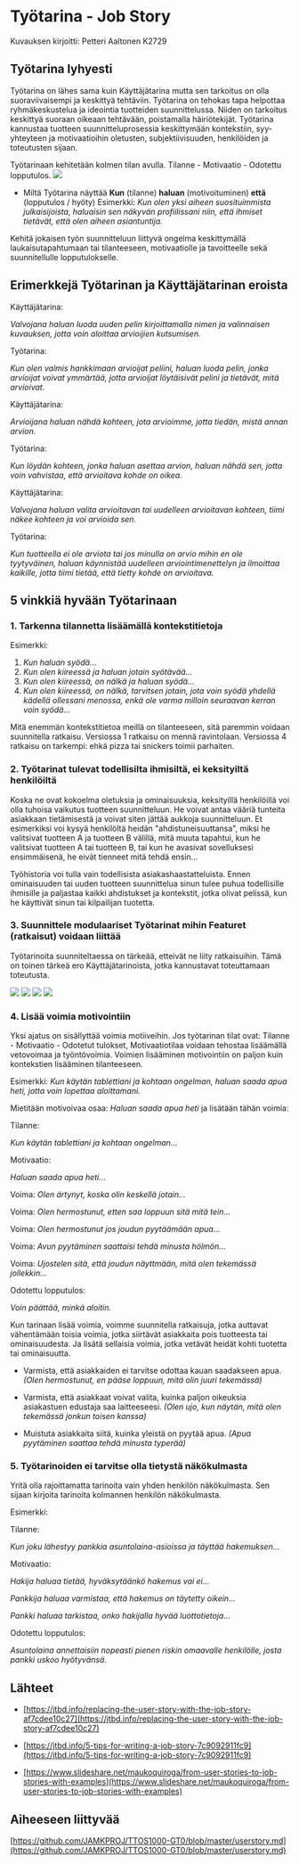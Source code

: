 # Työtarina - Job Story

Kuvauksen kirjoitti: Petteri Aaltonen K2729

## Työtarina lyhyesti

Työtarina on lähes sama kuin Käyttäjätarina mutta sen tarkoitus on olla suoraviivaisempi ja keskittyä tehtäviin. Työtarina on tehokas tapa helpottaa ryhmäkeskustelua ja ideointia tuotteiden suunnittelussa. Niiden on tarkoitus keskittyä suoraan oikeaan tehtävään, poistamalla häiriötekijät. Työtarina kannustaa tuotteen suunnitteluprosessia keskittymään kontekstiin, syy-yhteyteen ja motivaatioihin oletusten, subjektiivisuuden, henkilöiden ja toteutusten sijaan.

Työtarinaan kehitetään kolmen tilan avulla. Tilanne - Motivaatio - Odotettu lopputulos.
![](https://cdn-images-1.medium.com/max/1600/1*ua_egpJ6K1fCAQ_hY5UHAA.png)

- Miltä Työtarina näyttää
**Kun** (tilanne) **haluan** (motivoituminen) **että** (lopputulos / hyöty)
Esimerkki:
_Kun olen yksi aiheen suosituimmista julkaisijoista, haluaisin sen näkyvän profiilissani niin, että ihmiset tietävät, että olen aiheen asiantuntija._

Kehitä jokaisen työn suunnitteluun liittyvä ongelma keskittymällä laukaisutapahtumaan tai tilanteeseen, motivaatiolle ja tavoitteelle sekä suunnitellulle lopputulokselle.

## Erimerkkejä Työtarinan ja Käyttäjätarinan eroista

Käyttäjätarina:

_Valvojana haluan luoda uuden pelin kirjoittamalla nimen ja valinnaisen kuvauksen, jotta voin aloittaa arvioijien kutsumisen._

Työtarina:

_Kun olen valmis hankkimaan arvioijat peliini, haluan luoda pelin, jonka arvioijat voivat ymmärtää, jotta arvioijat löytäisivät pelini ja tietävät, mitä arvioivat._

Käyttäjätarina:

_Arvioijana haluan nähdä kohteen, jota arvioimme, jotta tiedän, mistä annan arvion._

Työtarina:

_Kun löydän kohteen, jonka haluan asettaa arvion, haluan nähdä sen, jotta voin vahvistaa, että arvioitava kohde on oikea._

Käyttäjätarina:

_Valvojana haluan valita arvioitavan tai uudelleen arvioitavan kohteen, tiimi näkee kohteen ja voi arvioida sen._

Työtarina:

_Kun tuotteella ei ole arviota tai jos minulla on arvio mihin en ole tyytyväinen, haluan käynnistää uudelleen arviointimenettelyn ja ilmoittaa kaikille, jotta tiimi tietää, että tietty kohde on arvioitava._

## 5 vinkkiä hyvään Työtarinaan

### 1. Tarkenna tilannetta lisäämällä kontekstitietoja

Esimerkki:
1. _Kun haluan syödä..._
2. _Kun olen kiireessä ja haluan jotain syötävää..._
3. _Kun olen kiireessä, on nälkä ja haluan syödä..._
4. _Kun olen kiireessä, on nälkä, tarvitsen jotain, jota voin syödä yhdellä kädellä ollessani_
   _menossa, enkä ole varma milloin seuraavan kerran voin syödä..._

Mitä enemmän kontekstitietoa meillä on tilanteeseen, sitä paremmin voidaan suunnitella ratkaisu. Versiossa 1 ratkaisu on mennä ravintolaan. Versiossa 4 ratkaisu on tarkempi: ehkä pizza tai snickers toimii parhaiten.

### 2. Työtarinat tulevat todellisilta ihmisiltä, ei keksityiltä henkilöiltä

Koska ne ovat kokoelma oletuksia ja ominaisuuksia, keksityillä henkilöillä voi olla tuhoisa vaikutus tuotteen suunnitteluun. He voivat antaa vääriä tunteita asiakkaan tietämisestä ja voivat siten jättää aukkoja suunnitteluun. Et esimerkiksi voi kysyä henkilöltä heidän "ahdistuneisuuttansa", miksi he valitsivat tuotteen A ja tuotteen B välillä, mitä muuta tapahtui, kun he valitsivat tuotteen A tai tuotteen B,  tai kun he avasivat sovelluksesi ensimmäisenä, he eivät tienneet mitä tehdä ensin...

Työhistoria voi tulla vain todellisista asiakashaastatteluista. Ennen ominaisuuden tai uuden tuotteen suunnittelua sinun tulee puhua todellisille ihmisille ja paljastaa kaikki ahdistukset ja kontekstit, jotka olivat pelissä, kun he käyttivät sinun tai kilpailijan tuotetta.

### 3. Suunnittele modulaariset Työtarinat mihin Featuret (ratkaisut) voidaan liittää

Työtarinoita suunniteltaessa on tärkeää, etteivät ne liity ratkaisuihin. Tämä on toinen tärkeä ero Käyttäjätarinoista, jotka kannustavat toteuttamaan toteutusta.

![](https://cdn-images-1.medium.com/max/800/1*1QF2SaiilpUGvl4uGfq6oA.png)
![](https://cdn-images-1.medium.com/max/800/1*bb9TLt5SMzDAQvq2KYoXeA.png)
![](https://cdn-images-1.medium.com/max/800/1*f4A2DUwIw3s0jy5x2-My2g.png)
![](https://cdn-images-1.medium.com/max/800/1*p7w3xSX7NlSwq_eIX34SXw.png)

### 4. Lisää voimia motivointiin

Yksi ajatus on sisällyttää voimia motiiveihin. Jos työtarinan tilat ovat: Tilanne - Motivaatio - Odotetut tulokset, Motivaatiotilaa voidaan tehostaa lisäämällä vetovoimaa ja työntövoimia. Voimien lisääminen motivointiin on paljon kuin kontekstien lisääminen tilanteeseen.

Esimerkki:
_Kun käytän tablettiani ja kohtaan ongelman, haluan saada apua heti, jotta voin lopettaa aloittamani._

Mietitään motivoivaa osaa: _Haluan saada apua heti_ ja lisätään tähän voimia:

Tilanne:

_Kun käytän tablettiani ja kohtaan ongelman..._

Motivaatio:

_Haluan saada apua heti..._

Voima: _Olen ärtynyt, koska olin keskellä jotain..._

Voima: _Olen hermostunut, etten saa loppuun sitä mitä tein..._

Voima: _Olen hermostunut jos joudun pyytäämään apua..._

Voima: _Avun pyytäminen saattaisi tehdä minusta hölmön..._

Voima: _Ujostelen sitä, että joudun näyttmään, mitä olen tekemässä jollekkin..._

Odotettu lopputulos:

_Voin päättää, minkä aloitin._

Kun tarinaan lisää voimia, voimme suunnitella ratkaisuja, jotka auttavat vähentämään toisia voimia, jotka siirtävät asiakkaita pois tuotteesta tai ominaisuudesta. Ja lisätä sellaisia voimia, jotka vetävät heidät kohti tuotetta tai ominaisuutta.

- Varmista, että asiakkaiden ei tarvitse odottaa kauan saadakseen apua. _(Olen hermostunut, en pääse loppuun, mitä olin juuri tekemässä)_

- Varmista, että asiakkaat voivat valita, kuinka paljon oikeuksia asiakastuen edustaja saa laitteeseesi. _(Olen ujo, kun näytän, mitä olen tekemässä jonkun toisen kanssa)_

- Muistuta asiakkaita siitä, kuinka yleistä on pyytää apua. _(Apua pyytäminen saattaa tehdä minusta typerää)_

### 5. Työtarinoiden ei tarvitse olla tietystä näkökulmasta

Yritä olla rajoittamatta tarinoita vain yhden henkilön näkökulmasta. Sen sijaan kirjoita tarinoita kolmannen henkilön näkökulmasta.

Esimerkki:

Tilanne:

_Kun joku lähestyy pankkia asuntolaina-asioissa ja täyttää hakemuksen..._

Motivaatio:

_Hakija haluaa tietää, hyväksytäänkö hakemus vai ei..._

_Pankkija haluaa varmistaa, että hakemus on täytetty oikein..._

_Pankki haluaa tarkistaa, onko hakijalla hyvää luottotietoja..._

Odotettu lopputulos:

_Asuntolaina annettaisiin nopeasti pienen riskin omaavalle henkilölle, josta pankki uskoo hyötyvänsä._

## Lähteet

- [https://jtbd.info/replacing-the-user-story-with-the-job-story-af7cdee10c27](https://jtbd.info/replacing-the-user-story-with-the-job-story-af7cdee10c27)

- [https://jtbd.info/5-tips-for-writing-a-job-story-7c9092911fc9](https://jtbd.info/5-tips-for-writing-a-job-story-7c9092911fc9)

- [https://www.slideshare.net/maukoquiroga/from-user-stories-to-job-stories-with-examples](https://www.slideshare.net/maukoquiroga/from-user-stories-to-job-stories-with-examples)

## Aiheeseen liittyvää

[https://github.com/JAMKPROJ/TTOS1000-GT0/blob/master/userstory.md](https://github.com/JAMKPROJ/TTOS1000-GT0/blob/master/userstory.md)

